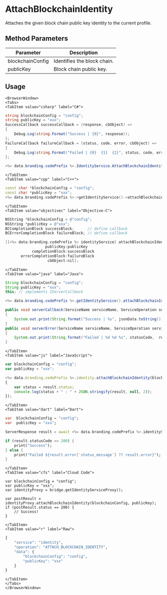 # AttachBlockchainIdentity

Attaches the given block chain public key identity to the current profile.

<PartialServop service_name="identity" operation_name="ATTACH_BLOCKCHAIN_IDENTITY" />

## Method Parameters
Parameter | Description
--------- | -----------
blockchainConfig | Identifies the block chain. 
publicKey | Block chain public key. 

## Usage

```mdx-code-block
<BrowserWindow>
<Tabs>
<TabItem value="csharp" label="C#">
```

```csharp
string blockchainConfig = "config";
string publicKey = "xxx";
SuccessCallback successCallback = (response, cbObject) =>
{
    Debug.Log(string.Format("Success | {0}", response));
};
FailureCallback failureCallback = (status, code, error, cbObject) =>
{
    Debug.Log(string.Format("Failed | {0}  {1}  {2}", status, code, error));
};

<%= data.branding.codePrefix %>.IdentityService.AttachBlockchainIdentity(blockchainConfig, publicKey, successCallback, failureCallback);
```

```mdx-code-block
</TabItem>
<TabItem value="cpp" label="C++">
```

```cpp
const char *blockchainConfig = "config";
const char *publicKey = "xxx";
<%= data.branding.codePrefix %>->getIdentityService()->attachBlockchainIdentity(blockchainConfig, publicKey, this);
```

```mdx-code-block
</TabItem>
<TabItem value="objectivec" label="Objective-C">
```

```objectivec
NSString *blockchainConfig = @"config";
NSString *publicKey = @"xxx";
BCCompletionBlock successBlock;      // define callback
BCErrorCompletionBlock failureBlock; // define callback

[[<%= data.branding.codePrefix %> identityService] attachBlockchainIdentity:blockchainConfig
                  publicKey:publicKey
            completionBlock:successBlock
       errorCompletionBlock:failureBlock
                   cbObject:nil];
```

```mdx-code-block
</TabItem>
<TabItem value="java" label="Java">
```

```java
String blockchainConfig = "config";
String publicKey = "xxx";
this; // implements IServerCallback

<%= data.branding.codePrefix %>.getIdentityService().attachBlockchainIdentity(blockchainConfig, publicKey, this);

public void serverCallback(ServiceName serviceName, ServiceOperation serviceOperation, JSONObject jsonData)
{
    System.out.print(String.format("Success | %s", jsonData.toString()));
}
public void serverError(ServiceName serviceName, ServiceOperation serviceOperation, int statusCode, int reasonCode, String jsonError)
{
    System.out.print(String.format("Failed | %d %d %s", statusCode,  reasonCode, jsonError.toString()));
}
```

```mdx-code-block
</TabItem>
<TabItem value="js" label="JavaScript">
```

```javascript
var blockchainConfig = "config";
var publicKey = "xxx";

<%= data.branding.codePrefix %>.identity.attachBlockchainIdentity(blockchainConfig, publicKey, result =>
{
    var status = result.status;
    console.log(status + " : " + JSON.stringify(result, null, 2));
});
```

```mdx-code-block
</TabItem>
<TabItem value="dart" label="Dart">
```

```dart
var  blockchainConfig = "config";
var  publicKey = "xxx";

ServerResponse result = await <%= data.branding.codePrefix %>.identityService.attachBlockchainIdentity(blockchainConfig:blockchainConfig, publicKey:publicKey);

if (result.statusCode == 200) {
    print("Success");
} else {
    print("Failed ${result.error['status_message'] ?? result.error}");
}
```

```mdx-code-block
</TabItem>
<TabItem value="cfs" label="Cloud Code">
```

```cfscript
var blockchainConfig = "config";
var publicKey = "xxx";
var identityProxy = bridge.getIdentityServiceProxy();

var postResult = identityProxy.attachBlockchainIdentity(blockchainConfig, publicKey);
if (postResult.status == 200) {
    // Success!
}
```

```mdx-code-block
</TabItem>
<TabItem value="r" label="Raw">
```

```r
{
	"service": "identity",
	"operation": "ATTACH_BLOCKCHAIN_IDENTITY",
	"data": {
		"blockchainConfig": "config",
		"publicKey": "xxx"
	}
}
```

```mdx-code-block
</TabItem>
</Tabs>
</BrowserWindow>
```

